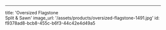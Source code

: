---
title: 'Oversized Flagstone <br> Split & Sawn'
image_url: '/assets/products/oversized-flagstone-1491.jpg'
id: f9378ad8-bcb8-455c-b6f3-44c42e4d49a5

